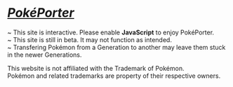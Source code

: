 # _<a href="https://damiandaniel.github.io/PokePorter">PokéPorter</a>_

                                
~ This site is interactive. Please enable **JavaScript** to enjoy PokéPorter.                                            
~ This site is still in beta. It may not function as intended.                                                   
~ Transfering Pokémon from a Generation to another may leave them stuck in the newer Generations.                      


This website is not affiliated with the Trademark of Pokémon.                     
Pokémon and related trademarks are property of their respective owners.

